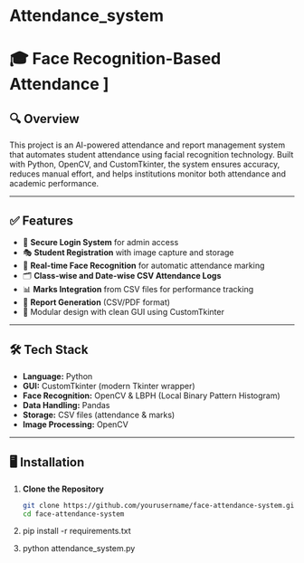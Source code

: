 # Attendance_system
# 🎓 Face Recognition-Based Attendance ]

## 🔍 Overview
This project is an AI-powered attendance and report management system that automates student attendance using facial recognition technology. Built with Python, OpenCV, and CustomTkinter, the system ensures accuracy, reduces manual effort, and helps institutions monitor both attendance and academic performance.

---

## ✅ Features

- 🔐 **Secure Login System** for admin access
- 🎭 **Student Registration** with image capture and storage
- 📸 **Real-time Face Recognition** for automatic attendance marking
- 🗂️ **Class-wise and Date-wise CSV Attendance Logs**
- 📊 **Marks Integration** from CSV files for performance tracking
- 🧾 **Report Generation** (CSV/PDF format)
- 📁 Modular design with clean GUI using CustomTkinter

---

## 🛠️ Tech Stack

- **Language:** Python
- **GUI:** CustomTkinter (modern Tkinter wrapper)
- **Face Recognition:** OpenCV & LBPH (Local Binary Pattern Histogram)
- **Data Handling:** Pandas
- **Storage:** CSV files (attendance & marks)
- **Image Processing:** OpenCV

---

## 🖥️ Installation

1. **Clone the Repository**
   ```bash
   git clone https://github.com/yourusername/face-attendance-system.git
   cd face-attendance-system


2. pip install -r requirements.txt

3. python attendance_system.py
   
